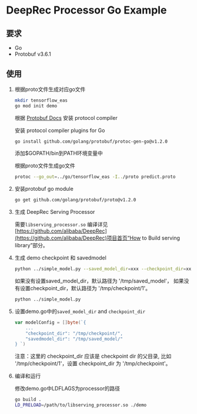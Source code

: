 # DeepRec Processor Go Example

## 要求

- Go
- Protobuf v3.6.1


## 使用

1. 根据proto文件生成对应go文件

    ```sh
    mkdir tensorflow_eas
    go mod init demo
    ```

    根据 [Protobuf Docs](https://github.com/protocolbuffers/protobuf/tree/48cb18e5c419ddd23d9badcfe4e9df7bde1979b2#protocol-compiler-installation) 安装 protocol compiler

    安装 protocol compiler plugins for Go
    ```sh
    go install github.com/golang/protobuf/protoc-gen-go@v1.2.0
    ```

    添加$GOPATH/bin到PATH环境变量中

    根据proto文件生成go文件
    ```sh
    protoc --go_out=../go/tensorflow_eas -I../proto predict.proto
    ```

2. 安装protobuf go module

    ```sh
    go get github.com/golang/protobuf/proto@v1.2.0
    ```

3. 生成 DeepRec Serving Processor

    需要```libserving_processor.so```
    编译详见[https://github.com/alibaba/DeepRec](https://github.com/alibaba/DeepRec)项目首页“How to Build serving library”部分。

4. 生成 demo checkpoint 和 savedmodel

    ```sh
    python ../simple_model.py --saved_model_dir=xxx --checkpoint_dir=xxx
    ```
    如果没有设置saved_model_dir，默认路径为 '/tmp/saved_model'，
    如果没有设置checkpoint_dir，默认路径为 '/tmp/checkpoint/1'。
    ```sh
    python ../simple_model.py
    ```

5. 设置demo.go中的`saved_model_dir` and `checkpoint_dir`

    ```go
    var modelConfig = []byte(`{
        ...
        "checkpoint_dir": "/tmp/checkpoint/",
        "savedmodel_dir": "/tmp/saved_model/"
    } `)
    ```
    注意：这里的 checkpoint_dir 应该是 checkpoint dir 的父目录,
    比如 '/tmp/checkpoint/1'，设置 checkpoint_dir 为 '/tmp/checkpoint'。

6. 编译和运行

    修改demo.go中LDFLAGS为processor的路径
    ```sh
    go build .
    LD_PRELOAD=/path/to/libserving_processor.so ./demo
    ```
